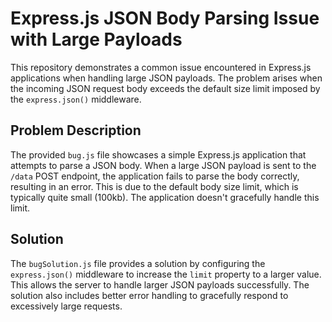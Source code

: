 # Express.js JSON Body Parsing Issue with Large Payloads

This repository demonstrates a common issue encountered in Express.js applications when handling large JSON payloads.  The problem arises when the incoming JSON request body exceeds the default size limit imposed by the `express.json()` middleware.

## Problem Description

The provided `bug.js` file showcases a simple Express.js application that attempts to parse a JSON body.  When a large JSON payload is sent to the `/data` POST endpoint, the application fails to parse the body correctly, resulting in an error. This is due to the default body size limit, which is typically quite small (100kb).  The application doesn't gracefully handle this limit.

## Solution

The `bugSolution.js` file provides a solution by configuring the `express.json()` middleware to increase the `limit` property to a larger value. This allows the server to handle larger JSON payloads successfully. The solution also includes better error handling to gracefully respond to excessively large requests. 